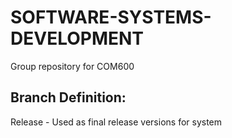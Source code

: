 # SOFTWARE-SYSTEMS-DEVELOPMENT
Group repository for COM600

## Branch Definition:</br>
Release - Used as final release versions for system
